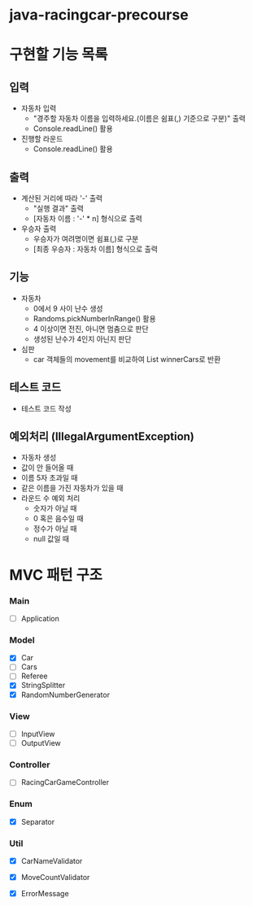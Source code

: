 # java-racingcar-precourse

# 구현할 기능 목록
## 입력
-  자동차 입력
    -  "경주할 자동차 이름을 입력하세요.(이름은 쉼표(,) 기준으로 구분)" 출력
    -  Console.readLine() 활용
-  진행할 라운드
    -  Console.readLine() 활용

## 출력
-  계산된 거리에 따라 '-' 출력
    -  "실행 결과" 출력
    -  [자동차 이름 : '-' * n] 형식으로 출력
-  우승자 출력
    -  우승자가 여려명이면 쉼표(,)로 구분
    -  [최종 우승자 : 자동차 이름] 형식으로 출력

## 기능
-  자동차 
    -  0에서 9 사이 난수 생성
    -  Randoms.pickNumberInRange() 활용
    -  4 이상이면 전진, 아니면 멈춤으로 판단
    -  생성된 난수가 4인지 아닌지 판단
-  심판 
    -  car 객체들의 movement를 비교하여 List<Car> winnerCars로 반환
## 테스트 코드
-  테스트 코드 작성

## 예외처리 (IllegalArgumentException)
-  자동차 생성
  -  값이 안 들어올 때
  -  이름 5자 초과일 때
  -  같은 이름을 가진 자동차가 있을 때
-  라운드 수 예외 처리
    -  숫자가 아닐 때
    -  0 혹은 음수일 때
    -  정수가 아닐 때
    -  null 값일 때

# MVC 패턴 구조

### Main
- [ ] Application
### Model
- [x] Car
- [ ] Cars
- [ ] Referee
- [x] StringSplitter
- [x] RandomNumberGenerator
### View
- [ ] InputView
- [ ] OutputView
### Controller
- [ ] RacingCarGameController
### Enum
- [x] Separator
### Util
- [x] CarNameValidator
- [x] MoveCountValidator
- [x] ErrorMessage

